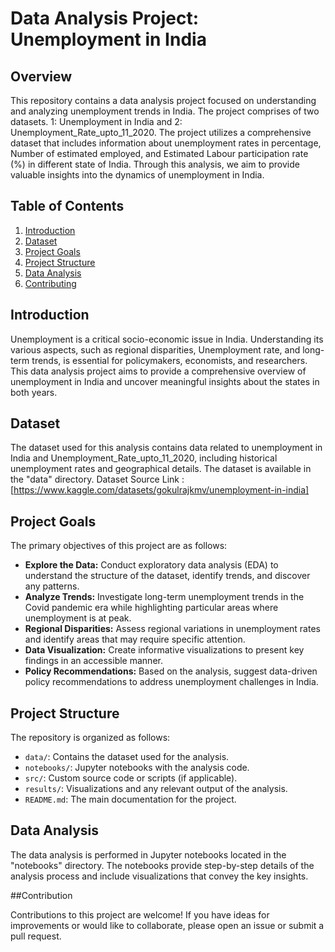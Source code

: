 # Data Analysis Project: Unemployment in India

## Overview

This repository contains a data analysis project focused on understanding and analyzing unemployment trends in India. The project comprises of two datasets. 1: Unemployment in India and 2: Unemployment_Rate_upto_11_2020.
The project utilizes a comprehensive dataset that includes information about unemployment rates in percentage, Number of estimated employed, and Estimated Labour participation rate (%) in different state of India. Through this analysis, we aim to provide valuable insights into the dynamics of unemployment in India.

## Table of Contents

1. [Introduction](#introduction)
2. [Dataset](#dataset)
3. [Project Goals](#project-goals)
4. [Project Structure](#project-structure)
5. [Data Analysis](#data-analysis)
6. [Contributing](#contributing)

## Introduction

Unemployment is a critical socio-economic issue in India. Understanding its various aspects, such as regional disparities, Unemployment rate, and long-term trends, is essential for policymakers, economists, and researchers. This data analysis project aims to provide a comprehensive overview of unemployment in India and uncover meaningful insights about the states in both years.

## Dataset

The dataset used for this analysis contains data related to unemployment in India and Unemployment_Rate_upto_11_2020, including historical unemployment rates and geographical details. The dataset is available in the "data" directory.
Dataset Source Link :
[https://www.kaggle.com/datasets/gokulrajkmv/unemployment-in-india]

## Project Goals

The primary objectives of this project are as follows:

- **Explore the Data:** Conduct exploratory data analysis (EDA) to understand the structure of the dataset, identify trends, and discover any patterns.
- **Analyze Trends:** Investigate long-term unemployment trends in the Covid pandemic era while highlighting particular areas where unemployment is at peak.
- **Regional Disparities:** Assess regional variations in unemployment rates and identify areas that may require specific attention.
- **Data Visualization:** Create informative visualizations to present key findings in an accessible manner.
- **Policy Recommendations:** Based on the analysis, suggest data-driven policy recommendations to address unemployment challenges in India.

## Project Structure

The repository is organized as follows:

- `data/`: Contains the dataset used for the analysis.
- `notebooks/`: Jupyter notebooks with the analysis code.
- `src/`: Custom source code or scripts (if applicable).
- `results/`: Visualizations and any relevant output of the analysis.
- `README.md`: The main documentation for the project.

## Data Analysis

The data analysis is performed in Jupyter notebooks located in the "notebooks" directory. The notebooks provide step-by-step details of the analysis process and include visualizations that convey the key insights.

##Contribution

Contributions to this project are welcome! If you have ideas for improvements or would like to collaborate, please open an issue or submit a pull request.




